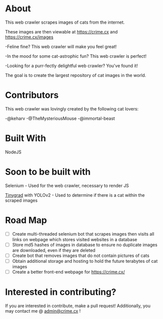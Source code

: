 # About
This web crawler scrapes images of cats from the internet.

These images are then viewable at https://crime.cx and https://crime.cx/images

-Feline fine? This web crawler will make you feel great!

-In the mood for some cat-astrophic fun? This web crawler is perfect!

-Looking for a purr-fectly delightful web crawler? You've found it!


The goal is to create the largest repository of cat images in the world.

# Contributors

This web crawler was lovingly created by the following cat lovers:

-@keharv
-@TheMysteriousMouse
-@immortal-beast


# Built With
NodeJS
    
# Soon to be built with
Selenium - Used for the web crawler, necessary to render JS 

[Tinygrad](http://github.com/geohot/tinygrad) with YOLOv2 - Used to determine if there is a cat within the scraped images

# Road Map

- [ ] Create multi-threaded selenium bot that scrapes images then visits all links on webpage which stores visited websites in a database
- [ ] Store md5 hashes of images in database to ensure no duplicate images are downloaded, even if they are deleted
- [ ] Create bot that removes images that do not contain pictures of cats
- [ ] Obtain additional storage and hosting to hold the future terabytes of cat images
- [ ] Create a better front-end webpage for https://crime.cx/

# Interested in contributing?
If you are interested in contribute, make a pull request! Additionally, you may contact me @ admin@crime.cx !
